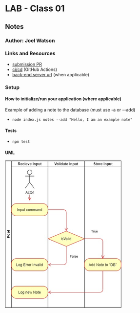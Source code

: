 # LAB - Class 01

## Notes

### Author: Joel Watson

### Links and Resources

- [submission PR](http://xyz.com)
- [ci/cd](http://xyz.com) (GitHub Actions)
- [back-end server url](http://xyz.com) (when applicable)

### Setup

#### How to initialize/run your application (where applicable)

Example of adding a note to the database (must use -a or --add)

- `node index.js notes --add "Hello, I am an example note"`

#### Tests

- `npm test`

#### UML

![UML](https://raw.githubusercontent.com/JoelMWatson/data-structures-and-algorithms/master/assets/notes.jpg)
